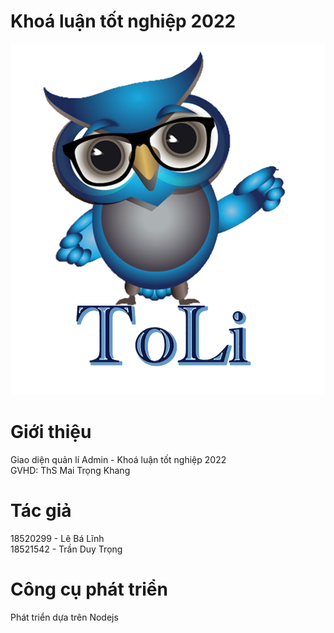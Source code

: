 # Khoá luận tốt nghiệp 2022 
![logo](https://github.com/linhleba/admin-panel/blob/master/src/assets/images/logo.png)

# Giới thiệu 
Giao diện quản lí Admin - Khoá luận tốt nghiệp 2022 <br/>
GVHD: ThS Mai Trọng Khang

# Tác giả
18520299 - Lê Bá Lĩnh <br/>
18521542 - Trần Duy Trọng

# Công cụ phát triển
Phát triển dựa trên Nodejs

